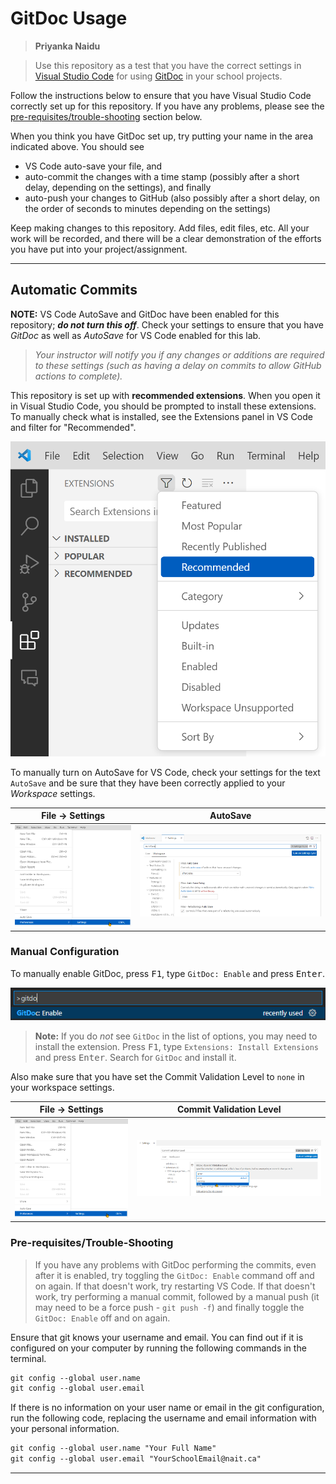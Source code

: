 # GitDoc Usage

> **Priyanka Naidu**

> Use this repository as a test that you have the correct settings in [Visual Studio Code](https://code.visualstudio.com/) for using [GitDoc](https://aka.ms/gitdoc) in your school projects.

Follow the instructions below to ensure that you have Visual Studio Code correctly set up for this repository. If you have any problems, please see the [pre-requisites/trouble-shooting](#pre-requisitestrouble-shooting) section below.

When you think you have GitDoc set up, try putting your name in the area indicated above. You should see

- VS Code auto-save your file, and
- auto-commit the changes with a time stamp (possibly after a short delay, depending on the settings), and finally
- auto-push your changes to GitHub (also possibly after a short delay, on the order of seconds to minutes depending on the settings)

Keep making changes to this repository. Add files, edit files, etc. All your work will be recorded, and there will be a clear demonstration of the efforts you have put into your project/assignment.

----

## Automatic Commits

**NOTE:** VS Code AutoSave and GitDoc have been enabled for this repository; ***do not turn this off***. Check your settings to ensure that you have *GitDoc* as well as *AutoSave* for VS Code enabled for this lab.

> *Your instructor will notify you if any changes or additions are required to these settings (such as having a delay on commits to allow GitHub actions to complete).*

This repository is set up with **recommended extensions**. When you open it in Visual Studio Code, you should be prompted to install these extensions. To manually check what is installed, see the Extensions panel in VS Code and filter for "Recommended".

![](./images/RecommendedExtensions.png)

To manually turn on AutoSave for VS Code, check your settings for the text `AutoSave` and be sure that they have been correctly applied to your *Workspace* settings.

| File -> Settings                   | AutoSave                                    |
| ---------------------------------- | ------------------------------------------- |
| ![Settings](./images/Settings.png) | ![AutoSave Settings](./images/AutoSave.png) |

### Manual Configuration

To manually enable GitDoc, press <kbd>F1</kbd>, type `GitDoc: Enable` and press <kbd>Enter</kbd>.

![Enable GitDoc](./images/EnableGitDoc.png)

> **Note:** If you do *not* see `GitDoc` in the list of options, you may need to install the extension. Press <kbd>F1</kbd>, type `Extensions: Install Extensions` and press <kbd>Enter</kbd>. Search for `GitDoc` and install it.

Also make sure that you have set the Commit Validation Level to `none` in your workspace settings.

| File -> Settings                   | Commit Validation Level                         |
| ---------------------------------- | ----------------------------------------------- |
| ![Settings](./images/Settings.png) | ![GitDoc Settings](./images/GitDocSettings.png) |

### Pre-requisites/Trouble-Shooting

> If you have any problems with GitDoc performing the commits, even after it is enabled, try toggling the `GitDoc: Enable` command off and on again. If that doesn't work, try restarting VS Code. If that doesn't work, try performing a manual commit, followed by a manual push (it may need to be a force push - `git push -f`) and finally toggle the `GitDoc: Enable` off and on again.

Ensure that git knows your username and email. You can find out if it is configured on your computer by running the following commands in the terminal.

```ps
git config --global user.name
git config --global user.email
```

If there is no information on your user name or email in the git configuration, run the following code, replacing the username and email information with your personal information.

```ps
git config --global user.name "Your Full Name"
git config --global user.email "YourSchoolEmail@nait.ca"
```

----
